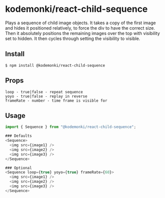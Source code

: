 # kodemonki/react-child-sequence

Plays a sequence of child image objects. It takes a copy of the first image and hides it positioned relatively, to force the div to have the correct size. Then it absolutely positions the remaining images over the top with visibility set to hidden. It then cycles through setting the visibility to visible.

## Install

```
$ npm install @kodemonki/react-child-sequence
```

## Props

```
loop - true|false - repeat sequence
yoyo - true|false - replay in reverse
frameRate - number - time frame is visible for
```

## Usage

```js
import { Sequence } from "@kodemonki/react-child-sequence";

### Defaults
<Sequence>
  <img src={image1} />
  <img src={image2} />
  <img src={image3} />
</Sequence>

### Optional
<Sequence loop={true} yoyo={true} frameRate={60}>
  <img src={image1} />
  <img src={image2} />
  <img src={image3} />
</Sequence>
```
